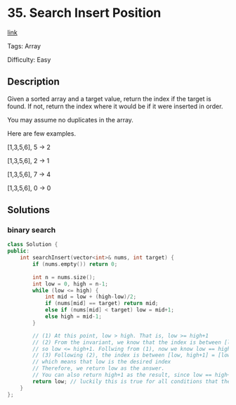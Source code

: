 # 35. Search Insert Position

[link](https://leetcode.com/problems/search-insert-position/description/)

Tags: Array

Difficulty: Easy

## Description

Given a sorted array and a target value, return the index if the target is found. If not, return the index where it would be if it were inserted in order.

You may assume no duplicates in the array.

Here are few examples.

[1,3,5,6], 5 → 2

[1,3,5,6], 2 → 1

[1,3,5,6], 7 → 4

[1,3,5,6], 0 → 0

## Solutions

### binary search

```c++
class Solution {
public:
    int searchInsert(vector<int>& nums, int target) {
        if (nums.empty()) return 0;
        
        int n = nums.size();
        int low = 0, high = n-1;
        while (low <= high) {
            int mid = low + (high-low)/2;
            if (nums[mid] == target) return mid;
            else if (nums[mid] < target) low = mid+1;
            else high = mid-1;
        }

        // (1) At this point, low > high. That is, low >= high+1
        // (2) From the invariant, we know that the index is between [low, high+1],
        // so low <= high+1. Follwing from (1), now we know low == high+1.
        // (3) Following (2), the index is between [low, high+1] = [low, low],
        // which means that low is the desired index
        // Therefore, we return low as the answer.
        // You can also return high+1 as the result, since low == high+1
        return low;	// luckily this is true for all conditions that the target is not found
    }
};
```

